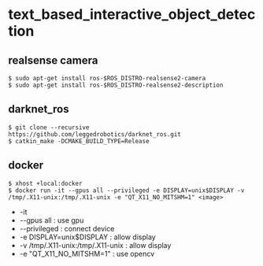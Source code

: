 # text_based_interactive_object_detection

## realsense camera
```
$ sudo apt-get install ros-$ROS_DISTRO-realsense2-camera
$ sudo apt-get install ros-$ROS_DISTRO-realsense2-description
```

## darknet_ros
```
$ git clone --recursive https://github.com/leggedrobotics/darknet_ros.git
$ catkin_make -DCMAKE_BUILD_TYPE=Release
```

## docker
```
$ xhost +local:docker
$ docker run -it --gpus all --privileged -e DISPLAY=unix$DISPLAY -v /tmp/.X11-unix:/tmp/.X11-unix -e "QT_X11_NO_MITSHM=1" <image>
```
* -it
* --gpus all : use gpu
* --privileged : connect device
* -e DISPLAY=unix$DISPLAY : allow display
* -v /tmp/.X11-unix:/tmp/.X11-unix : allow display
* -e "QT_X11_NO_MITSHM=1" : use opencv
